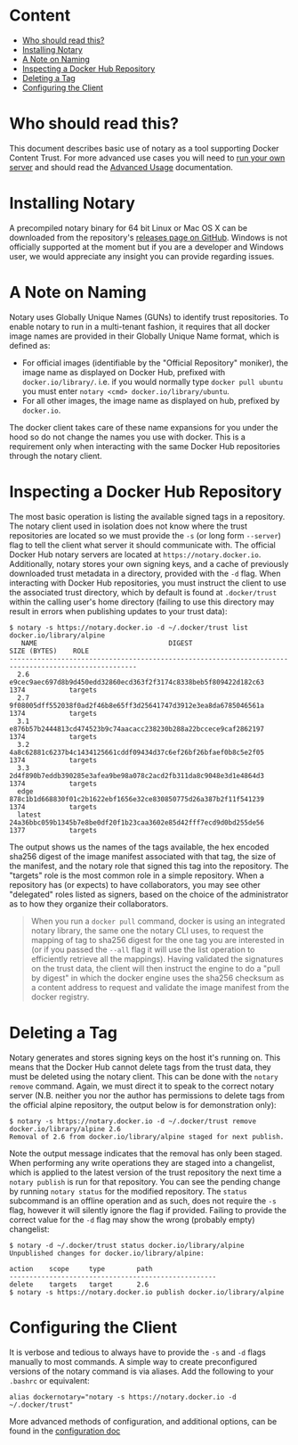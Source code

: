 <!--[metadata]>
+++
title = "Getting Started with Notary"
description = "Performing basic operation to use notary in tandem with Docker Content Trust."
keywords = ["docker, notary, notary-client, docker content trust, content trust"]
[menu.main]
parent="mn_notary"
weight=1
+++
<![end-metadata]-->

# Content

- [Who should read this?](#who_should_read_this)
- [Installing Notary](#installing_notary)
- [A Note on Naming](#a_note_on_naming)
- [Inspecting a Docker Hub Repository](#inspecting_a_docker_hub_repository)
- [Deleting a Tag](#deleting_a_tag)
- [Configuring the Client](#configuring_the_client)

# <a name="who_should_read_this">Who should read this?</a>

This document describes basic use of notary as a tool supporting Docker Content Trust. For more advanced use cases you will need to [run your own server](running_a_server.md) and should read the [Advanced Usage](advanced_usage.md) documentation.

# <a name="installing_notary">Installing Notary</a>

A precompiled notary binary for 64 bit Linux or Mac OS X can be downloaded from the repository's [releases page on GitHub](https://github.com/docker/notary/releases). Windows is not officially supported at the moment but if you are a developer and Windows user, we would appreciate any insight you can provide regarding issues.

# <a name="a_note_on_naming">A Note on Naming</a>

Notary uses Globally Unique Names (GUNs) to identify trust repositories. To enable notary to run in a multi-tenant fashion, it requires that all docker image names are provided in their Globally Unique Name format, which is defined as:

- For official images (identifiable by the "Official Repository" moniker), the image name as displayed on Docker Hub, prefixed with `docker.io/library/`. i.e. if you would normally type `docker pull ubuntu` you must enter `notary <cmd> docker.io/library/ubuntu`.
- For all other images, the image name as displayed on hub, prefixed by `docker.io`. 

The docker client takes care of these name expansions for you under the hood so do not change the names you use with docker. This is a requirement only when interacting with the same Docker Hub repositories through the notary client.

# <a name="inspecting_a_docker_hub_repository">Inspecting a Docker Hub Repository</a>

The most basic operation is listing the available signed tags in a repository. The notary client used in isolation does not know where the trust repositories are located so we must provide the `-s` (or long form `--server`) flag to tell the client what server it should communicate with. The official Docker Hub notary servers are located at `https://notary.docker.io`. Additionally, notary stores your own signing keys, and a cache of previously downloaded trust metadata in a directory, provided with the `-d` flag. When interacting with Docker Hub repositories, you must instruct the client to use the associated trust directory, which by default is found at `.docker/trust` within the calling user's home directory (failing to use this directory may result in errors when publishing updates to your trust data):

```
$ notary -s https://notary.docker.io -d ~/.docker/trust list docker.io/library/alpine
   NAME                                 DIGEST                                SIZE (BYTES)    ROLE    
------------------------------------------------------------------------------------------------------
  2.6      e9cec9aec697d8b9d450edd32860ecd363f2f3174c8338beb5f809422d182c63   1374           targets  
  2.7      9f08005dff552038f0ad2f46b8e65ff3d25641747d3912e3ea8da6785046561a   1374           targets  
  3.1      e876b57b2444813cd474523b9c74aacacc238230b288a22bccece9caf2862197   1374           targets  
  3.2      4a8c62881c6237b4c1434125661cddf09434d37c6ef26bf26bfaef0b8c5e2f05   1374           targets  
  3.3      2d4f890b7eddb390285e3afea9be98a078c2acd2fb311da8c9048e3d1e4864d3   1374           targets  
  edge     878c1b1d668830f01c2b1622ebf1656e32ce830850775d26a387b2f11f541239   1374           targets  
  latest   24a36bbc059b1345b7e8be0df20f1b23caa3602e85d42fff7ecd9d0bd255de56   1377           targets
```

The output shows us the names of the tags available, the hex encoded sha256 digest of the image manifest associated with that tag, the size of the manifest, and the notary role that signed this tag into the repository. The "targets" role is the most common role in a simple repository. When a repository has (or expects) to have collaborators, you may see other "delegated" roles listed as signers, based on the choice of the administrator as to how they organize their collaborators.

> When you run a `docker pull` command, docker is using an integrated notary library, the same one the notary CLI uses, to request the mapping of tag to sha256 digest for the one tag you are interested in (or if you passed the `--all` flag it will use the list operation to efficiently retrieve all the mappings). Having validated the signatures on the trust data, the client will then instruct the engine to do a "pull by digest" in which the docker engine uses the sha256 checksum as a content address to request and validate the image manifest from the docker registry.

# <a name="deleting_a_tag">Deleting a Tag</a>

Notary generates and stores signing keys on the host it's running on. This means that the Docker Hub cannot delete tags from the trust data, they must be deleted using the notary client. This can be done with the `notary remove` command. Again, we must direct it to speak to the correct notary server (N.B. neither you nor the author has permissions to delete tags from the official alpine repository, the output below is for demonstration only):

```
$ notary -s https://notary.docker.io -d ~/.docker/trust remove docker.io/library/alpine 2.6
Removal of 2.6 from docker.io/library/alpine staged for next publish.
```

Note the output message indicates that the removal has only been staged. When performing any write operations they are staged into a changelist, which is applied to the latest version of the trust repository the next time a `notary publish` is run for that repository. You can see the pending change by running `notary status` for the modified repository. The `status` subcommand is an offline operation and as such, does not require the `-s` flag, however it will silently ignore the flag if provided. Failing to provide the correct value for the `-d` flag may show the wrong (probably empty) changelist:

```
$ notary -d ~/.docker/trust status docker.io/library/alpine
Unpublished changes for docker.io/library/alpine:

action    scope     type        path
----------------------------------------------------
delete    targets   target      2.6
$ notary -s https://notary.docker.io publish docker.io/library/alpine
```

# <a name="configuring_the_client">Configuring the Client</a>

It is verbose and tedious to always have to provide the `-s` and `-d` flags manually to most commands. A simple way to create preconfigured versions of the notary command is via aliases. Add the following to your `.bashrc` or equivalent:

```
alias dockernotary="notary -s https://notary.docker.io -d ~/.docker/trust"
```

More advanced methods of configuration, and additional options, can be found in the [configuration doc](configuration.md)
